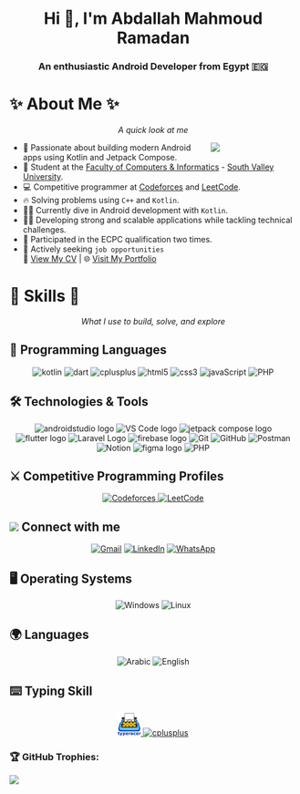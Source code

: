 <h1 align="center">Hi 👋, I'm Abdallah Mahmoud Ramadan</h1>
<h3 align="center">An enthusiastic Android Developer from Egypt 🇪🇬</h3>

# ✨ <strong>About Me</strong> ✨

<p align="center"><em>A quick look at me</em></p>

<img align="right" src="https://github.com/7oSkaaa/7oSkaaa/blob/main/Images/Right_Side.gif?raw=true" width=30%>

- 📱 Passionate about building modern Android apps using Kotlin and Jetpack Compose.
- :school: Student at the [Faculty of Computers & Informatics](https://www.svu.edu.eg/faculties/fci/en/home-page-en/) - [South Valley University](https://www.svu.edu.eg/ar/).
- :computer: Competitive programmer at [Codeforces](https://codeforces.com/profile/Abdallah_Alqiran) and [LeetCode](https://leetcode.com/u/Abdallah_Alqiran/).
- 🔥 Solving problems using `C++` and `Kotlin`.
- :student: Currently dive in Android development with `Kotlin`.
- 💪🏿 Developing strong and scalable applications while tackling technical challenges.
- 🏅 Participated in the ECPC qualification two times.
- 💼 Actively seeking `job opportunities`  
  📄 [View My CV](https://drive.google.com/drive/folders/1H3fWSC_sh6Sic_gVzc5DmiTSNDd0pXvx) | 🌐 [Visit My Portfolio](https://abdallah-alqiran.github.io/web-portfolio/)

# 🚀 <strong>Skills</strong> 🚀

<p align="center"><em>What I use to build, solve, and explore</em></p>

## 🧾 Programming Languages

<p align="center">
  <!-- Kotlin -->
  <img src="https://cdn.jsdelivr.net/gh/devicons/devicon/icons/kotlin/kotlin-original.svg" alt="kotlin" width="40" height="40"/>
  <!-- Dart -->
  <img src="https://cdn.jsdelivr.net/gh/devicons/devicon/icons/dart/dart-original.svg" alt="dart" width="40" height="40"/>
  <!-- C++ -->
  <img src="https://cdn.jsdelivr.net/gh/devicons/devicon/icons/cplusplus/cplusplus-original.svg" alt="cplusplus" width="40" height="40"/>
  <!-- HTML5 -->
  <img src="https://cdn.jsdelivr.net/gh/devicons/devicon/icons/html5/html5-original-wordmark.svg" alt="html5" width="40" height="40"/>
  <!-- CSS3 -->
  <img src="https://cdn.jsdelivr.net/gh/devicons/devicon/icons/css3/css3-original-wordmark.svg" alt="css3" width="40" height="40"/>
  <!-- JavaScript -->
  <img src="https://cdn.jsdelivr.net/gh/devicons/devicon/icons/javascript/javascript-original.svg" alt="javaScript" width="40" height="40"/>
  <!-- PHP -->
  <img src="https://cdn.jsdelivr.net/gh/devicons/devicon/icons/php/php-original.svg" alt="PHP" width="40" height="40"/>
  <!-- Stack overflow -->
</p>

## 🛠️ Technologies & Tools

<p align="center">
  <!-- Android Studio -->
  <img src="https://cdn.jsdelivr.net/gh/devicons/devicon/icons/androidstudio/androidstudio-original.svg" height="40" alt="androidstudio logo"/>
  <!-- VS Code -->
  <img src="https://cdn.jsdelivr.net/gh/devicons/devicon/icons/vscode/vscode-original.svg" height="40" alt="VS Code logo"/>
  <!-- Jetpack Compose -->
  <img src="https://logo.svgcdn.com/d/jetpackcompose-original-8x.png" height="40" alt="jetpack compose logo"/>
  <!-- Flutter -->
  <img src="https://cdn.jsdelivr.net/gh/devicons/devicon/icons/flutter/flutter-original.svg" height="40" alt="flutter logo"/>
  <!-- Laravel -->
  <img src="https://logospng.org/download/laravel/logo-laravel-icon-1024.png" height="40" alt="Laravel Logo"/>
  <!-- Firebase -->
  <img src="https://cdn.jsdelivr.net/gh/devicons/devicon/icons/firebase/firebase-plain.svg" height="40" alt="firebase logo"/>
  <!-- Git -->
  <img src="https://img.shields.io/badge/-Git-%23F05032?style=plastic&logo=Git&logoColor=%23ffffff" alt="Git"/>
  <!-- GitHub -->
  <img src="https://img.shields.io/badge/-GitHub-181717?style=plastic&logo=Github" alt="GitHub"/>
  <!-- Postman -->
  <img src="https://img.shields.io/badge/-Postman-FF6C37?style=plastic&logo=postman&logoColor=white" alt="Postman"/>
  <!-- Notion -->
  <img src="https://img.shields.io/badge/-Notion-fff?style=plastic&logo=notion&logoColor=000" alt="Notion"/>
  <!-- Figma -->
  <img src="https://cdn.jsdelivr.net/gh/devicons/devicon/icons/figma/figma-original.svg" height="40" alt="figma logo"/>
  <!-- Stack Overflow -->
  <img src="https://cdn.jsdelivr.net/gh/devicons/devicon/icons/stackoverflow/stackoverflow-original.svg" alt="PHP" width="40" height="40"/>
</p>

## ⚔️ Competitive Programming Profiles

<p align="center">
  <!-- Codeforces -->
  <a href="https://codeforces.com/profile/Abdallah_Alqiran" target="_blank">
    <img src="https://img.icons8.com/external-tal-revivo-shadow-tal-revivo/48/000000/external-codeforces-programming-competitions-and-contests-programming-community-logo-shadow-tal-revivo.png"  height="40" alt="Codeforces"/>
  </a>
  <!-- LeetCode -->
  <a href="https://leetcode.com/u/Abdallah_Alqiran/" target="_blank">
    <img src="https://upload.wikimedia.org/wikipedia/commons/1/19/LeetCode_logo_black.png" 
         alt="LeetCode" height="40"/>
  </a>
</p>

## <img src="https://github.com/7oSkaaa/7oSkaaa/blob/main/Images/Connect-with-me.gif?raw=true" width="10%"> Connect with me

<p align="center">
    <!-- Email -->
	<a href="mailto:abdallahalqiran765@gmail.com"><img src="https://img.shields.io/badge/gmail-%23EA4335.svg?style=plastic&logo=gmail&logoColor=white" alt="Gmail"/></a>
    <!-- Linked in -->
	<a href="https://www.linkedin.com/in/abdallah-alqiran-1788ba290/"><img src="https://img.shields.io/badge/linkedin-%230A66C2.svg?style=plastic&logo=linkedin&logoColor=white" alt="LinkedIn"/></a>
    <!-- Whats app -->
	<a href="https://wa.me/201016611062" target="_blank"><img src="https://img.shields.io/badge/whatsapp-25D366.svg?style=plastic&logo=whatsapp&logoColor=white" alt="WhatsApp"/></a>
</p>

## 🖥️ Operating Systems

<p align="center">
  <!-- Windows -->
  <img src="https://img.shields.io/badge/Windows-0078D6?style=plastic&logo=windows&logoColor=white" alt="Windows" height="22"/>
  <!-- Linux -->
  <img src="https://img.shields.io/badge/Linux-FCC624?style=plastic&logo=linux&logoColor=black" alt="Linux" height="22"/>
</p>

## 🌍 Languages

<p align="center">
  <!-- Arabic -->
  <img src="https://img.shields.io/badge/Arabic-Native-green?style=plastic&logo=googletranslate&logoColor=white" alt="Arabic" height="22" title="Native Arabic Speaker"/>
  <!-- English -->
  <img src="https://img.shields.io/badge/English-Professional-blue?style=plastic&logo=googletranslate&logoColor=white" alt="English" height="22" title="Professional Proficiency in English"/>
</p>

## ⌨️ Typing Skill

<p align="center">
<!-- Type Racer -->
<a href="https://data.typeracer.com/pit/profile?user=abdallah_alqiran" target="_blank" rel="noreferrer"> <img src="./assets/typeracer.png" alt="cplusplus" width="40" height="40"/> </a>
<!-- Monkey Type -->
<a href="https://monkeytype.com/profile/Abdallah_Alqiran" target="_blank" rel="noreferrer"> <img src="https://cdn-1.webcatalog.io/catalog/monkeytype/monkeytype-icon-filled.png" alt="cplusplus" width="40" height="40"/> </a>
</p>

 <h3 align="left">🏆 GitHub Trophies:</h3>
  <p align="left">
      <img src="https://github-profile-trophy.vercel.app/?username=Abdallah-Alqiran&theme=onestar&row=1&column=7"/>
  </p>
